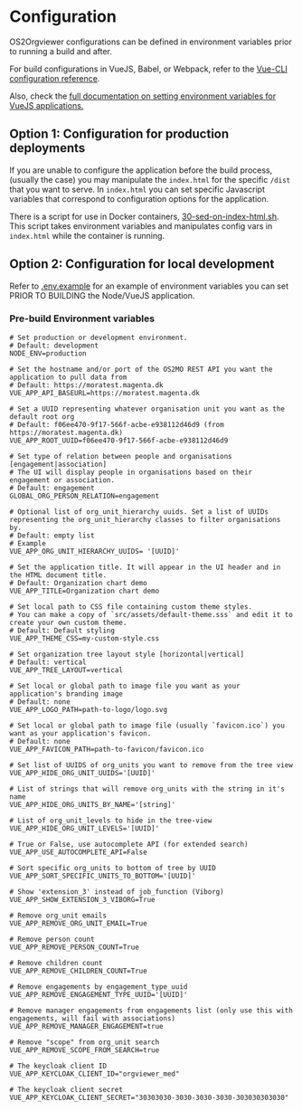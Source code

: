# Configuration

OS2Orgviewer configurations can be defined in environment variables prior to running a build and after.

For build configurations in VueJS, Babel, or Webpack, refer to the [Vue-CLI configuration reference](https://cli.vuejs.org/config/).

Also, check the [full documentation on setting environment variables for VueJS applications.](https://cli.vuejs.org/guide/mode-and-env.html#modes)

## Option 1: Configuration for production deployments

If you are unable to configure the application before the build process, (usually the case) you may manipulate the `index.html` for the specific `/dist` that you want to serve. In `index.html` you can set specific Javascript variables that correspond to configuration options for the application.

There is a script for use in Docker containers, [30-sed-on-index-html.sh](../../docker/30-sed-on-index-html.sh). This script takes environment variables and manipulates config vars in `index.html` while the container is running.

## Option 2: Configuration for local development

Refer to [.env.example](../.env.example) for an example of environment variables you can set PRIOR TO BUILDING the Node/VueJS application.

### Pre-build Environment variables

```
# Set production or development environment.
# Default: development
NODE_ENV=production

# Set the hostname and/or port of the OS2MO REST API you want the application to pull data from
# Default: https://moratest.magenta.dk
VUE_APP_API_BASEURL=https://moratest.magenta.dk

# Set a UUID representing whatever organisation unit you want as the default root org
# Default: f06ee470-9f17-566f-acbe-e938112d46d9 (from https://moratest.magenta.dk)
VUE_APP_ROOT_UUID=f06ee470-9f17-566f-acbe-e938112d46d9

# Set type of relation between people and organisations [engagement|association]
# The UI will display people in organisations based on their engagement or association.
# Default: engagement
GLOBAL_ORG_PERSON_RELATION=engagement

# Optional list of org_unit_hierarchy uuids. Set a list of UUIDs representing the org_unit_hierarchy classes to filter organisations by.
# Default: empty list
# Example
VUE_APP_ORG_UNIT_HIERARCHY_UUIDS= '[UUID]'

# Set the application title. It will appear in the UI header and in the HTML document title.
# Default: Organization chart demo
VUE_APP_TITLE=Organization chart demo

# Set local path to CSS file containing custom theme styles.
# You can make a copy of `src/assets/default-theme.sss` and edit it to create your own custom theme.
# Default: Default styling
VUE_APP_THEME_CSS=my-custom-style.css

# Set organization tree layout style [horizontal|vertical]
# Default: vertical
VUE_APP_TREE_LAYOUT=vertical

# Set local or global path to image file you want as your application's branding image
# Default: none
VUE_APP_LOGO_PATH=path-to-logo/logo.svg

# Set local or global path to image file (usually `favicon.ico`) you want as your application's favicon.
# Default: none
VUE_APP_FAVICON_PATH=path-to-favicon/favicon.ico

# Set list of UUIDS of org_units you want to remove from the tree view
VUE_APP_HIDE_ORG_UNIT_UUIDS='[UUID]'

# List of strings that will remove org_units with the string in it's name
VUE_APP_HIDE_ORG_UNITS_BY_NAME='[string]'

# List of org_unit_levels to hide in the tree-view
VUE_APP_HIDE_ORG_UNIT_LEVELS='[UUID]'

# True or False, use autocomplete API (for extended search)
VUE_APP_USE_AUTOCOMPLETE_API=False

# Sort specific org_units to bottom of tree by UUID
VUE_APP_SORT_SPECIFIC_UNITS_TO_BOTTOM='[UUID]'

# Show 'extension_3' instead of job_function (Viborg)
VUE_APP_SHOW_EXTENSION_3_VIBORG=True

# Remove org_unit emails
VUE_APP_REMOVE_ORG_UNIT_EMAIL=True

# Remove person count
VUE_APP_REMOVE_PERSON_COUNT=True

# Remove children count
VUE_APP_REMOVE_CHILDREN_COUNT=True

# Remove engagements by engagement_type_uuid
VUE_APP_REMOVE_ENGAGEMENT_TYPE_UUID='[UUID]'

# Remove manager engagements from engagements list (only use this with engagements, will fail with associations)
VUE_APP_REMOVE_MANAGER_ENGAGEMENT=true

# Remove "scope" from org_unit search
VUE_APP_REMOVE_SCOPE_FROM_SEARCH=true

# The keycloak client ID
VUE_APP_KEYCLOAK_CLIENT_ID="orgviewer_med"

# The keycloak client secret
VUE_APP_KEYCLOAK_CLIENT_SECRET="30303030-3030-3030-3030-303030303030"
```
